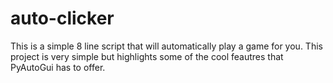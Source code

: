 # auto-clicker
This is a simple 8 line script that will automatically play a game for you. This project is very simple but highlights some of the cool feautres that PyAutoGui has to offer.
